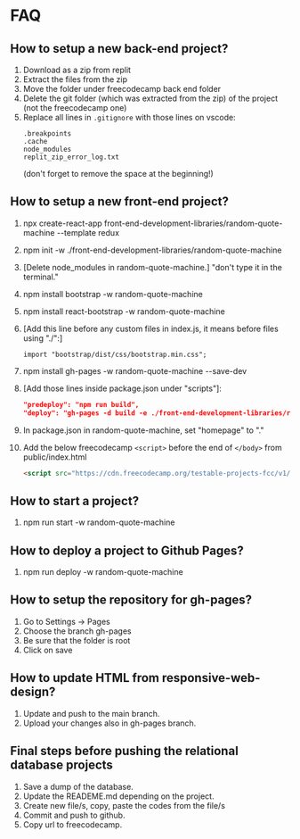 # FAQ

## How to setup a new back-end project?

1. Download as a zip from replit
1. Extract the files from the zip
1. Move the folder under freecodecamp back end folder
1. Delete the git folder (which was extracted from the zip) of the project (not the freecodecamp one)
1. Replace all lines in `.gitignore` with those lines on vscode:
   ```gitignore
   .breakpoints
   .cache
   node_modules
   replit_zip_error_log.txt
   ```
   (don't forget to remove the space at the beginning!)

## How to setup a new front-end project?

1. npx create-react-app front-end-development-libraries/random-quote-machine --template redux
1. npm init -w ./front-end-development-libraries/random-quote-machine
1. [Delete node_modules in random-quote-machine.]
   "don't type it in the terminal."
1. npm install bootstrap -w random-quote-machine
1. npm install react-bootstrap -w random-quote-machine
1. [Add this line before any custom files in index.js, it means before files using "./":]
   ```javscript
   import "bootstrap/dist/css/bootstrap.min.css";
   ```
1. npm install gh-pages -w random-quote-machine --save-dev
1. [Add those lines inside package.json under "scripts"]:

   ```json
   "predeploy": "npm run build",
   "deploy": "gh-pages -d build -e ./front-end-development-libraries/random-quote-machine"
   ```

1. In package.json in random-quote-machine, set "homepage" to "."
1. Add the below freecodecamp `<script>` before the end of `</body>` from public/index.html
   ```html
   <script src="https://cdn.freecodecamp.org/testable-projects-fcc/v1/bundle.js"></script>
   ```

## How to start a project?

1. npm run start -w random-quote-machine

## How to deploy a project to Github Pages?

1. npm run deploy -w random-quote-machine

## How to setup the repository for gh-pages?

1. Go to Settings -> Pages
1. Choose the branch gh-pages
1. Be sure that the folder is root
1. Click on save

## How to update HTML from responsive-web-design?

1. Update and push to the main branch.
1. Upload your changes also in gh-pages branch.

## Final steps before pushing the relational database projects

1. Save a dump of the database.
1. Update the READEME.md depending on the project.
1. Create new file/s, copy, paste the codes from the file/s
1. Commit and push to github.
1. Copy url to freecodecamp.
